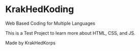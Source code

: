 # KrakHedKoding
 Web Based Coding for Multiple Languages

This is a Test Project to learn more about HTML, CSS, and JS.

Made by KrakHedKorps